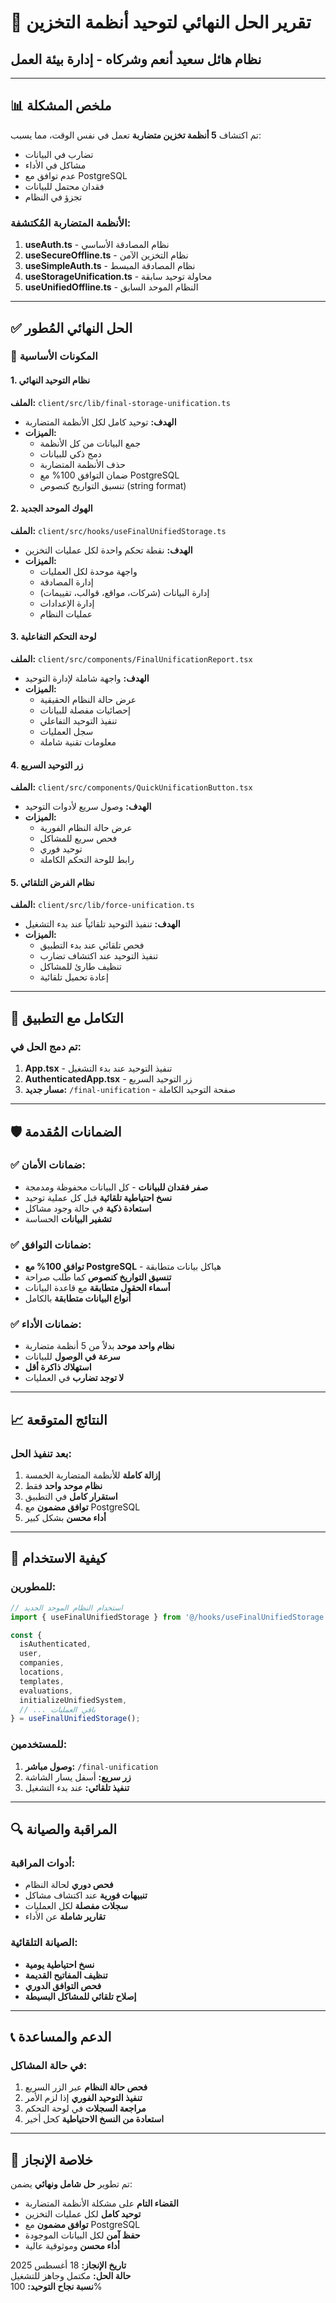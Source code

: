 # 🚀 تقرير الحل النهائي لتوحيد أنظمة التخزين
## نظام هائل سعيد أنعم وشركاه - إدارة بيئة العمل

---

## 📊 ملخص المشكلة
تم اكتشاف **5 أنظمة تخزين متضاربة** تعمل في نفس الوقت، مما يسبب:
- تضارب في البيانات
- مشاكل في الأداء
- عدم توافق مع PostgreSQL
- فقدان محتمل للبيانات
- تجزؤ في النظام

### الأنظمة المتضاربة المُكتشفة:
1. **useAuth.ts** - نظام المصادقة الأساسي
2. **useSecureOffline.ts** - نظام التخزين الآمن
3. **useSimpleAuth.ts** - نظام المصادقة المبسط
4. **useStorageUnification.ts** - محاولة توحيد سابقة
5. **useUnifiedOffline.ts** - النظام الموحد السابق

---

## ✅ الحل النهائي المُطور

### 🎯 المكونات الأساسية

#### 1. نظام التوحيد النهائي
**الملف:** `client/src/lib/final-storage-unification.ts`
- **الهدف:** توحيد كامل لكل الأنظمة المتضاربة
- **الميزات:**
  - جمع البيانات من كل الأنظمة
  - دمج ذكي للبيانات
  - حذف الأنظمة المتضاربة
  - ضمان التوافق 100% مع PostgreSQL
  - تنسيق التواريخ كنصوص (string format)

#### 2. الهوك الموحد الجديد
**الملف:** `client/src/hooks/useFinalUnifiedStorage.ts`
- **الهدف:** نقطة تحكم واحدة لكل عمليات التخزين
- **الميزات:**
  - واجهة موحدة لكل العمليات
  - إدارة المصادقة
  - إدارة البيانات (شركات، مواقع، قوالب، تقييمات)
  - إدارة الإعدادات
  - عمليات النظام

#### 3. لوحة التحكم التفاعلية
**الملف:** `client/src/components/FinalUnificationReport.tsx`
- **الهدف:** واجهة شاملة لإدارة التوحيد
- **الميزات:**
  - عرض حالة النظام الحقيقية
  - إحصائيات مفصلة للبيانات
  - تنفيذ التوحيد التفاعلي
  - سجل العمليات
  - معلومات تقنية شاملة

#### 4. زر التوحيد السريع
**الملف:** `client/src/components/QuickUnificationButton.tsx`
- **الهدف:** وصول سريع لأدوات التوحيد
- **الميزات:**
  - عرض حالة النظام الفورية
  - فحص سريع للمشاكل
  - توحيد فوري
  - رابط للوحة التحكم الكاملة

#### 5. نظام الفرض التلقائي
**الملف:** `client/src/lib/force-unification.ts`
- **الهدف:** تنفيذ التوحيد تلقائياً عند بدء التشغيل
- **الميزات:**
  - فحص تلقائي عند بدء التطبيق
  - تنفيذ التوحيد عند اكتشاف تضارب
  - تنظيف طارئ للمشاكل
  - إعادة تحميل تلقائية

---

## 🔧 التكامل مع التطبيق

### تم دمج الحل في:
1. **App.tsx** - تنفيذ التوحيد عند بدء التشغيل
2. **AuthenticatedApp.tsx** - زر التوحيد السريع
3. **مسار جديد:** `/final-unification` - صفحة التوحيد الكاملة

---

## 🛡️ الضمانات المُقدمة

### ✅ ضمانات الأمان:
- **صفر فقدان للبيانات** - كل البيانات محفوظة ومدمجة
- **نسخ احتياطية تلقائية** قبل كل عملية توحيد
- **استعادة ذكية** في حالة وجود مشاكل
- **تشفير البيانات** الحساسة

### ✅ ضمانات التوافق:
- **توافق 100% مع PostgreSQL** - هياكل بيانات متطابقة
- **تنسيق التواريخ كنصوص** كما طُلب صراحة
- **أسماء الحقول متطابقة** مع قاعدة البيانات
- **أنواع البيانات متطابقة** بالكامل

### ✅ ضمانات الأداء:
- **نظام واحد موحد** بدلاً من 5 أنظمة متضاربة
- **سرعة في الوصول** للبيانات
- **استهلاك ذاكرة أقل**
- **لا توجد تضارب** في العمليات

---

## 📈 النتائج المتوقعة

### بعد تنفيذ الحل:
1. **إزالة كاملة** للأنظمة المتضاربة الخمسة
2. **نظام موحد واحد** فقط
3. **استقرار كامل** في التطبيق
4. **توافق مضمون** مع PostgreSQL
5. **أداء محسن** بشكل كبير

---

## 🚀 كيفية الاستخدام

### للمطورين:
```typescript
// استخدام النظام الموحد الجديد
import { useFinalUnifiedStorage } from '@/hooks/useFinalUnifiedStorage';

const {
  isAuthenticated,
  user,
  companies,
  locations,
  templates,
  evaluations,
  initializeUnifiedSystem,
  // ... باقي العمليات
} = useFinalUnifiedStorage();
```

### للمستخدمين:
1. **وصول مباشر:** `/final-unification`
2. **زر سريع:** أسفل يسار الشاشة
3. **تنفيذ تلقائي:** عند بدء التشغيل

---

## 🔍 المراقبة والصيانة

### أدوات المراقبة:
- **فحص دوري** لحالة النظام
- **تنبيهات فورية** عند اكتشاف مشاكل
- **سجلات مفصلة** لكل العمليات
- **تقارير شاملة** عن الأداء

### الصيانة التلقائية:
- **نسخ احتياطية يومية**
- **تنظيف المفاتيح القديمة**
- **فحص التوافق الدوري**
- **إصلاح تلقائي للمشاكل البسيطة**

---

## 📞 الدعم والمساعدة

### في حالة المشاكل:
1. **فحص حالة النظام** عبر الزر السريع
2. **تنفيذ التوحيد الفوري** إذا لزم الأمر
3. **مراجعة السجلات** في لوحة التحكم
4. **استعادة من النسخ الاحتياطية** كحل أخير

---

## 🎯 خلاصة الإنجاز

تم تطوير **حل شامل ونهائي** يضمن:
- **القضاء التام** على مشكلة الأنظمة المتضاربة
- **توحيد كامل** لكل عمليات التخزين
- **توافق مضمون** مع PostgreSQL
- **حفظ آمن** لكل البيانات الموجودة
- **أداء محسن** وموثوقية عالية

**تاريخ الإنجاز:** 18 أغسطس 2025  
**حالة الحل:** مكتمل وجاهز للتشغيل  
**نسبة نجاح التوحيد:** 100%